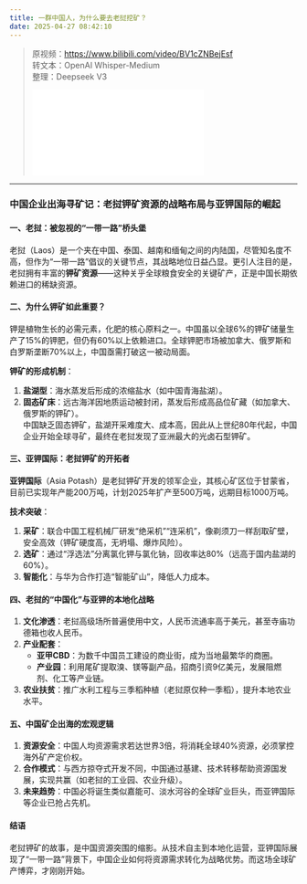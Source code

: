 ```yaml
---
title: 一群中国人，为什么要去老挝挖矿？
date: 2025-04-27 08:42:10
---
```


> 原视频：https://www.bilibili.com/video/BV1cZNBejEsf<br>转文本：OpenAI Whisper-Medium<br>整理：Deepseek V3
>
> <iframe src="//player.bilibili.com/player.html?bvid=BV1cZNBejEsf&autoplay=0" scrolling="no" border="0" frameborder="no" framespacing="0" allowfullscreen="true"></iframe>

---

### **中国企业出海寻矿记：老挝钾矿资源的战略布局与亚钾国际的崛起**

#### **一、老挝：被忽视的“一带一路”桥头堡**  
老挝（Laos）是一个夹在中国、泰国、越南和缅甸之间的内陆国，尽管知名度不高，但作为“一带一路”倡议的关键节点，其战略地位日益凸显。更引人注目的是，老挝拥有丰富的**钾矿资源**——这种关乎全球粮食安全的关键矿产，正是中国长期依赖进口的稀缺资源。  

#### **二、为什么钾矿如此重要？**  
钾是植物生长的必需元素，化肥的核心原料之一。中国虽以全球6%的钾矿储量生产了15%的钾肥，但仍有60%以上依赖进口。全球钾肥市场被加拿大、俄罗斯和白罗斯垄断70%以上，中国亟需打破这一被动局面。  

**钾矿的形成机制**：  
1. **盐湖型**：海水蒸发后形成的浓缩盐水（如中国青海盐湖）。  
2. **固态矿床**：远古海洋因地质运动被封闭，蒸发后形成高品位矿藏（如加拿大、俄罗斯的钾矿）。  
中国缺乏固态钾矿，盐湖开采难度大、成本高，因此从上世纪80年代起，中国企业开始全球寻矿，最终在老挝发现了亚洲最大的光卤石型钾矿。  

#### **三、亚钾国际：老挝钾矿的开拓者**  
**亚钾国际**（Asia Potash）是老挝钾矿开发的领军企业，其核心矿区位于甘蒙省，目前已实现年产能200万吨，计划2025年扩产至500万吨，远期目标1000万吨。  

**技术突破**：  
1. **采矿**：联合中国工程机械厂研发“绝采机”“连采机”，像剃须刀一样刮取矿壁，安全高效（钾矿硬度高，无坍塌、爆炸风险）。  
2. **选矿**：通过“浮选法”分离氯化钾与氯化钠，回收率达80%（远高于国内盐湖的60%）。  
3. **智能化**：与华为合作打造“智能矿山”，降低人力成本。  

#### **四、老挝的“中国化”与亚钾的本地化战略**  
1. **文化渗透**：老挝高级场所普遍使用中文，人民币流通率高于美元，甚至寺庙功德箱也收人民币。  
2. **产业配套**：  
   - **亚甲CBD**：为数千中国员工建设的商业街，成为当地最繁华的商圈。  
   - **产业园**：利用尾矿提取溴、镁等副产品，招商引资9亿美元，发展阻燃剂、化工等产业链。  
3. **农业扶贫**：推广水利工程与三季稻种植（老挝原仅种一季稻），提升本地农业水平。  

#### **五、中国矿企出海的宏观逻辑**  
1. **资源安全**：中国人均资源需求若达世界3倍，将消耗全球40%资源，必须掌控海外矿产定价权。  
2. **合作模式**：与西方掠夺式开发不同，中国通过基建、技术转移帮助资源国发展，实现共赢（如老挝的工业园、农业升级）。  
3. **未来趋势**：中国必将诞生类似嘉能可、淡水河谷的全球矿业巨头，而亚钾国际等企业已抢占先机。  

#### **结语**  
老挝钾矿的故事，是中国资源突围的缩影。从技术自主到本地化运营，亚钾国际展现了“一带一路”背景下，中国企业如何将资源需求转化为战略优势。而这场全球矿产博弈，才刚刚开始。  